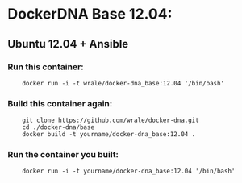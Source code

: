 # DockerDNA Base 12.04: 
## Ubuntu 12.04 + Ansible

### Run this container:

        docker run -i -t wrale/docker-dna_base:12.04 '/bin/bash'

### Build this container again:

        git clone https://github.com/wrale/docker-dna.git
        cd ./docker-dna/base
        docker build -t yourname/docker-dna_base:12.04 .

### Run the container you built:

        docker run -i -t yourname/docker-dna_base:12.04 '/bin/bash'
